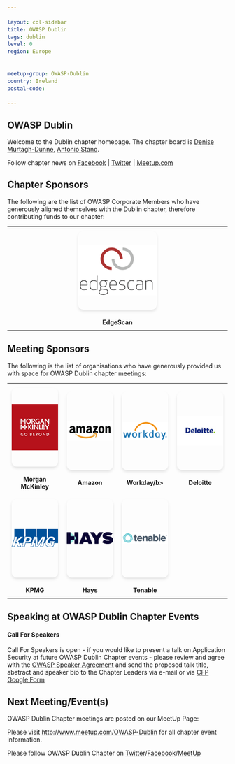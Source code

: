 ```yaml
---

layout: col-sidebar
title: OWASP Dublin
tags: dublin
level: 0
region: Europe


meetup-group: OWASP-Dublin
country: Ireland
postal-code: 

---
```



OWASP Dublin
-------------
Welcome to the Dublin chapter homepage. The chapter board is <a href="mailto:denise.murtaghdunne@owasp.org">Denise Murtagh-Dunne</a>, <a href="mailto:Antonio.stano@owasp.org">Antonio Stano</a>. 

Follow chapter news on [Facebook](https://www.facebook.com/owaspireland) | [Twitter](https://twitter.com/owaspireland) | [Meetup.com](https://meetup.com/OWASP-Dublin)


Chapter Sponsors
----------------
The following are the list of OWASP Corporate Members who have generously aligned themselves with the Dublin chapter, therefore contributing funds to our chapter:

<table>
<tr>
    <td align="center" width="25%" style="padding: 10px;">
    <img src="assets/images/edgescan.png" alt="EdgeScan" width="180" height="180" style="object-fit: contain; border-radius: 12px; box-shadow: 0 4px 6px rgba(0,0,0,0.1);"/>
    <br><br><b>EdgeScan</b>
    </td>
</tr>
</table>


Meeting Sponsors
----------------

The following is the list of organisations who have generously provided us with space for OWASP Dublin chapter meetings:

<table>
<tr>
    <td align="center" width="25%" style="padding: 10px;">
    <img src="assets/images/Mmk.jpg" alt="EdgeScan" width="180" height="180" style="object-fit: contain; border-radius: 12px; box-shadow: 0 4px 6px rgba(0,0,0,0.1);"/>
    <br><br><b>Morgan McKinley</b>
    </td>
    <td align="center" width="25%" style="padding: 10px;">
    <img src="assets/images/amazon-logo.jpg" alt="App 2" width="180" height="180" style="object-fit: contain; border-radius: 12px; box-shadow: 0 4px 6px rgba(0,0,0,0.1);"/>
    <br><br><b>Amazon</b>
    </td>
    <td align="center" width="25%" style="padding: 10px;">
    <img src="assets/images/workday-logo.png" alt="App 3" width="180" height="180" style="object-fit: contain; border-radius: 12px; box-shadow: 0 4px 6px rgba(0,0,0,0.1);"/>
    <br><br><b>Workday/b>
    </td>
    <td align="center" width="25%" style="padding: 10px;">
    <img src="assets/images/deloitte.png" alt="App 4" width="180" height="180" style="object-fit: contain; border-radius: 12px; box-shadow: 0 4px 6px rgba(0,0,0,0.1);"/>
    <br><br><b>Deloitte</b>
    </td>
</tr>
<tr>
    <td align="center" width="25%" style="padding: 10px;">
    <img src="assets/images/KPMG.png" alt="EdgeScan" width="180" height="180" style="object-fit: contain; border-radius: 12px; box-shadow: 0 4px 6px rgba(0,0,0,0.1);"/>
    <br><br><b>KPMG</b>
    </td>
    <td align="center" width="25%" style="padding: 10px;">
    <img src="assets/images/hays.png" alt="App 2" width="180" height="180" style="object-fit: contain; border-radius: 12px; box-shadow: 0 4px 6px rgba(0,0,0,0.1);"/>
    <br><br><b>Hays</b>
    </td>
    <td align="center" width="25%" style="padding: 10px;">
    <img src="assets/images/tenable.png" alt="App 3" width="180" height="180" style="object-fit: contain; border-radius: 12px; box-shadow: 0 4px 6px rgba(0,0,0,0.1);"/>
    <br><br><b>Tenable</b>
    </td>
    </td>
</tr>
</table>

Speaking at OWASP Dublin Chapter Events
---------------------------------------

#### Call For Speakers

Call For Speakers is open - if you would like to present a talk on Application Security at future OWASP Dublin Chapter events - please review and agree with the [OWASP Speaker Agreement](https://owasp.org/www-policy/legal/speaker-agreement) and send the proposed talk title, abstract and speaker bio to the Chapter Leaders via e-mail or via [CFP Google Form](https://forms.gle/PCyXCEPLFhXJy8WV8)

Next Meeting/Event(s)
---------------------
OWASP Dublin Chapter meetings are posted on our MeetUp Page:

Please visit <a href="http://www.meetup.com/OWASP-Dublin">http://www.meetup.com/OWASP-Dublin</a> for all chapter event information.

Please follow OWASP Dublin Chapter on <a href="https://twitter.com/OWASPIreland">Twitter</a>/<a href="https://facebook.com/OWASPIreland">Facebook</a>/<a href="https://meetup.com/OWASP-Dublin">MeetUp</a>


